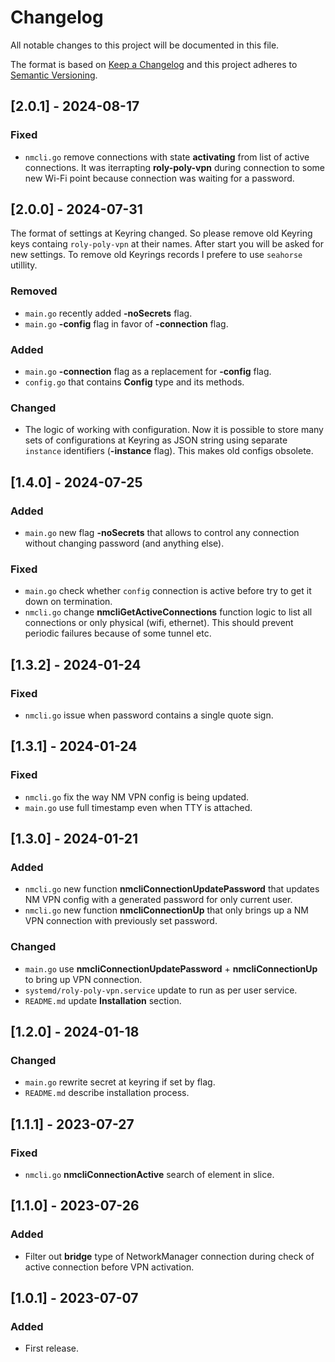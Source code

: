 # Changelog
All notable changes to this project will be documented in this file.

The format is based on [Keep a Changelog](http://keepachangelog.com/en/1.0.0/)
and this project adheres to [Semantic Versioning](http://semver.org/spec/v2.0.0.html).

## [2.0.1] - 2024-08-17
### Fixed
- `nmcli.go` remove connections with state **activating** from list of active connections. It was iterrapting **roly-poly-vpn** during connection to some new Wi-Fi point because connection was waiting for a password.

## [2.0.0] - 2024-07-31
The format of settings at Keyring changed. So please remove old Keyring keys containg `roly-poly-vpn` at their names. After start you will be asked for new settings.
To remove old Keyrings records I prefere to use `seahorse` utillity.

### Removed
- `main.go` recently added **-noSecrets** flag.
- `main.go` **-config** flag in favor of **-connection** flag.

### Added
- `main.go` **-connection** flag as a replacement for **-config** flag.
- `config.go` that contains **Config** type and its methods.

### Changed
- The logic of working with configuration. Now it is possible to store many sets of configurations at Keyring as JSON string using separate `instance` identifiers (**-instance** flag). This makes old configs obsolete.

## [1.4.0] - 2024-07-25
### Added
- `main.go` new flag **-noSecrets** that allows to control any connection without changing password (and anything else).

### Fixed
- `main.go` check whether `config` connection is active before try to get it down on termination.
- `nmcli.go` change **nmcliGetActiveConnections** function logic to list all connections or only physical (wifi, ethernet). This should prevent periodic failures because of some tunnel etc.

## [1.3.2] - 2024-01-24
### Fixed
- `nmcli.go` issue when password contains a single quote sign.

## [1.3.1] - 2024-01-24
### Fixed
- `nmcli.go` fix the way NM VPN config is being updated.
- `main.go` use full timestamp even when TTY is attached.

## [1.3.0] - 2024-01-21
### Added
- `nmcli.go` new function **nmcliConnectionUpdatePassword** that updates NM VPN config with a generated password for only current user.
- `nmcli.go` new function **nmcliConnectionUp** that only brings up a NM VPN connection with previously set password.

### Changed
- `main.go` use **nmcliConnectionUpdatePassword** + **nmcliConnectionUp** to bring up VPN connection.
- `systemd/roly-poly-vpn.service` update to run as per user service.
- `README.md` update **Installation** section.

## [1.2.0] - 2024-01-18
### Changed
- `main.go` rewrite secret at keyring if set by flag.
- `README.md` describe installation process.

## [1.1.1] - 2023-07-27
### Fixed
- `nmcli.go` **nmcliConnectionActive** search of element in slice.

## [1.1.0] - 2023-07-26
### Added
- Filter out **bridge** type of NetworkManager connection during check of active connection before VPN activation.

## [1.0.1] - 2023-07-07
### Added
- First release.
